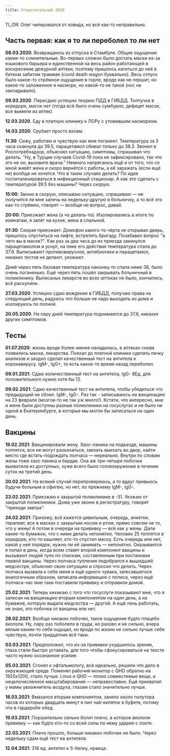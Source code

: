 ```yaml
---
title: Отвратительный 2020
---
```


TL;DR: Олег чипировался от ковида, но всё как-то неправильно.

## Часть первая: как я то ли переболел то ли нет

**08.03.2020**. Возвращаюсь из отпуска в Стамбуле. Общие ощущения какие-то сомнительные. Во-первых сложно было достать маски из-за языкового барьера и единственной на весь район работающей в воскресение дежурной аптеки, поэтому пришлось катиться до неё в битком забитом трамвае (covid death wagon буквально). Весь отпуск было какое-то стрёмное ощущение в горле, вроде как не першит, но какое-то заложенное и насморк, но какой-то не такой (нос не закладывало).

**09.03.2020**. Пересдаю успешно теорию ПДД в ГИБДД. Толпучка в коридоре, масок нет (тогда всё было очень сумбурно, дефицит масок, все вымели из аптек)

**12.03.2020**. Еду в платную клинику к ЛОРу с утомившим насморком.

**14.03.2020**. Срубает просто вхлам.

**11.30**: Сижу, работаю и чувствую как мне поганеет. Температура за 3 часа скакнула до 39.5, парацетамол сбивал только до 38.3. Звонил в Роспотребнадзор, объяснял ситуацию, симптомы, спрашивал что делать. "Ну, в Турции случаев Covid-19 пока не зафиксировано, так что это не он, вызовите врача." Немного напрягаюсь ещё и от того, что со мной живёт жена и скоро вернётся с работы, а её заражать (если ещё не) вообще не хочется. Что в таких случаях делать? По идее госпитализироваться в инфекционный стационар. А как это сделать с температурой 39.5 без машины? Через скорую.

**15:00**: Звоню в скорую, описываю ситуацию, спрашиваю — не получится ли мне залечь на недельку-другую в больничку, а то всё это как-то стрёмно, говорят — вообще не вопрос, давай. 

**20:00**: Приезжает жена (а чо делать-то). Изолировались в итоге по комнатам, я залёг на кухне, жена в спальной.

**01:30**: Скорая приезжает. Домофон какого-то чёрта не открывал дверь, пришлось спуститься на лифте, встретить бригаду. Позабавил вопрос "а чего вы в маске?". Как раз за два часа до их приезда закинулся парацетамолом и уснул, на пике его действия температура спала до 37.9. Выписывают противовирусное, антибиотики и парацетамол, никаких тестов не делают, уезжают.

Дней через пять базовая температура наконец-то спала ниже 38, было очень поганенько. Ещё через пять пошёл закрывать больничный в поликлинику. Выписаных лекарств во всех аптеках не было, кончились, всё раскупили.

**27.03.2020**. Успешно сдаю вождение в ГИБДД, получаю права на следующий день, радуюсь что больше не надо выходить из дома и изолируюсь по полной.

**20.05.2020**. На пару дней температура поднимается до 37.6, никаких других симптомов.

## Тесты

**01.07.2020**: жизнь вроде более-менее наладилась, в аптеках снова появились маски, лекарства. Поехал до платной клиники сделать пачку анализов и заодно сделал качественный тест на антитела к коронавирусу. IgM-, IgG+, то есть какое-то время назад переболел.

**09.01.2021**: Сдаю количественный тест на антитела, IgG- 8Ед, для положительного нужно хотя бы 12.

**09.02.2021**: Сдаю качественный тест на антитела, чтобы убедиться что предыдущий не сбоил. IgM-, IgG-. Раз так - записываюсь на вакцинацию на 23 февраля (мозгов-то не так уж много!). Кстати, что интересно, мне и жене были доступны разные поликлиники на госуслугах и не было ни одной в Екатеринбурге, в которые мы могли бы записаться на один день.

## Вакцины

**19.02.2021**: Вакцинировали жену. Хаос-паника на подъезде, машины толпятся, все не могут разъехаться, заехать выехать во двор, найти место где встать-подождать полчаса — нереально. Внутри по словам жены тоже хаос паника и бардак. Она аж три-четыре побочки выхватила из доступных, хуже всего было головокружение в течение суток на третий день.

**20.02.2021**: На всякий случай перепроверяюсь, а то вдруг привьюсь будучи больным и офигею, но нет, по прежнему IgM-, IgG-.

**23.02.2021**: Приезжаю к закрытой поликлинике в -31. Уезжаю от закрытой поликлиники. Дома уже звоню в регистратуру, говорят "приходи завтра".

**24.02.2021**: Прихожу, всё кажется цивильным, очередь, анкетки, терапевт, все в масках с закрытым носом и ртом, прямо совсем не то, что у жены! А потом в очереди на прививку — всё как у жены. Дали какие-то бумажки, что с ними делать непонятно. Человек 25 толпятся в коридоре, кто-то кашляет, кто-то спустил маску. Есть очередь или нет, какой у неё порядок, нужно ли её занимать — непонятно. Оказывается я попал в день, когда всем ставят второй компонент вакцины и вызывают людей тупо по спискам, составленным при постановке первой вакцины. Через полчаса тупления подобрался к вышедшей медсестре, объяснил свою ситуацию и спросил что делать. Через полчаса вызвала к себе меня и ещё одного чувака, затесавшегося аналогичным образом, записала информацию с полиса, через ещё полчаса-час мне таки поставили прививку и отправили домой.

**25.02.2021**: Теперь хихикаю с того что госуслуги показывают мне, что я записан на вакцинацию вторым компонентом на один день, а на бумажке, которую выдала медсестра — другой. А ещё лень работать, не знаю, это побочка от вакцины или нет.

**28.02.2021**: Вообще никаких побочек, такое ощущение будто плацебо вкололи. Ну, пару раз поболело в груди, но разово и не сильно, вчера вялым каким-то себя ощущал, но вроде по жизни не сильно лучше себя чувствую, почти тридцатник всё таки.

**03.03.2021**: Предположил, что из-за прививки ухудшилось зрение, глаза стали быстро уставать, для того чтобы сфокусироваться на тексте часто нужно осознанное усилие.

**05.03.2021**: Сгонял к офтальмологу, всё идеально, решили что дело в окружающей среде. Поменял рабочий монитор с QHD обратно на 1920x1200, стало лучше. Linux и QHD — плохо совместимые вещи, а нецелочисленное масштабирование — неправославно. Ещё прихватил у мамы увлажнитель воздуха, глазам стало значительно лучше.

**18.03.2021**: Вмазался вторым компонентом, заняло около полутора часов из которых двадцать минут я пил чай-кипяток в буфете, потому что в гардеробе обед.

**19.03.2021**: Поразительно сильно болит плечо, в которое вкололи прививку — как будто кто-то со всей силы по нему ударил с локтя.

**22.03.2021**: Плечо прошло, больше никаких побочек не было. Через недельку сдам ещё тест на антитела.

**12.04.2021**: 318 ед. антител к S-белку, нраица.
